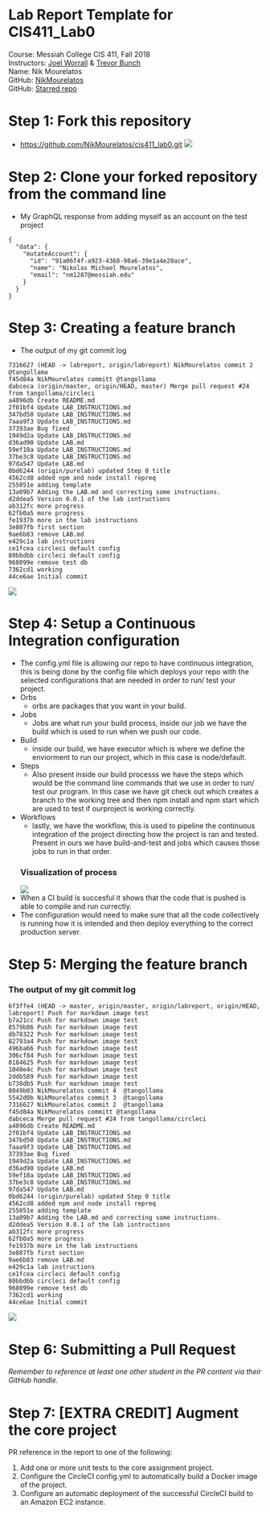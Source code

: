 # Lab Report Template for CIS411_Lab0
Course: Messiah College CIS 411, Fall 2018<br/>
Instructors: [Joel Worrall](https://github.com/tangollama) & [Trevor Bunch](https://github.com/trevordbunch)<br/>
Name: Nik Mourelatos<br/>
GitHub: [NikMourelatos](https://github.com/NikMourelatos)<br/>
GitHub: [Starred repo](https://github.com/vmt/udis86)<br/>

# Step 1: Fork this repository
- https://github.com/NikMourelatos/cis411_lab0.git
![](images/ForkRepresentationComplete.jpg)

# Step 2: Clone your forked repository from the command line
- My GraphQL response from adding myself as an account on the test project
```
{
  "data": {
    "mutateAccount": {
      "id": "91a06f4f-a923-4368-98a6-39e1a4e20ace",
      "name": "Nikolas Michael Mourelatos",
      "email": "nm1287@messiah.edu"
    }
  }
}
```

# Step 3: Creating a feature branch
- The output of my git commit log
```
7316627 (HEAD -> labreport, origin/labreport) NikMourelatos commit 2  @tangollama
f45d84a NikMourelatos committ @tangollama
dabceca (origin/master, origin/HEAD, master) Merge pull request #24 from tangollama/circleci
a4096db Create README.md
2f01bf4 Update LAB_INSTRUCTIONS.md
347bd50 Update LAB_INSTRUCTIONS.md
7aaa9f3 Update LAB_INSTRUCTIONS.md
37393ae Bug fixed
1949d2a Update LAB_INSTRUCTIONS.md
d36ad90 Update LAB.md
59ef18a Update LAB_INSTRUCTIONS.md
37be3c8 Update LAB_INSTRUCTIONS.md
97da547 Update LAB.md
0bd6244 (origin/purelab) updated Step 0 title
4562cd8 added npm and node install repreq
255051e adding template
13a09b7 Adding the LAB.md and correcting some instructions.
d2ddea5 Version 0.0.1 of the lab isntructions
ab312fc more progress
62fb0a5 more progress
fe1937b more in the lab instructions
3e807fb first section
9ae6b83 remove LAB.md
e429c1a lab instructions
ce1fcea circleci default config
80bbdbb circleci default config
968099e remove test db
7362cd1 working
44ce6ae Initial commit
```
![](images/BranchRepresentation.jpg)

# Step 4: Setup a Continuous Integration configuration
- The config.yml file is allowing our repo to have continuous integration, this is being done by the config file which deploys your repo with the selected configurations that are needed in order to run/ test your project.
- Orbs
  * orbs are packages that you want in your build. 
- Jobs  
  * Jobs are what run your build process, inside our job we have the build which is used to run when we push our code.
- Build
  * inside our build, we have executor which is where we define the enviorment to run our project, which in this case is node/default.
- Steps 
  * Also present inside our build processs we have the steps which would be the command line commands that we use in order to run/ test our program. In this case we have git check out which creates a branch to the working tree and then npm install and npm start which are used to test if ourproject is working correctly.
- Workflows
  * lastly, we have the workflow, this is used to pipeline the continuous integration of the project directing how the project is ran and tested. Present in ours we have build-and-test and jobs which causes those jobs to run in that order.
  ### Visualization of process
   ![](images/CircleCIDemonstration.jpg)
- When a CI build is succesful it shows that the code that is pushed is able to compile and run currectly.
- The configuration would need to make sure that all the code collectively is running how it is intended and then deploy everything to the correct production server.

# Step 5: Merging the feature branch
### The output of my git commit log
```
6f3ffe4 (HEAD -> master, origin/master, origin/labreport, origin/HEAD, labreport) Push for markdown image test
b7a21cc Push for markdown image test
8579b86 Push for markdown image test
db78322 Push for markdown image test
82793a4 Push for markdown image test
496ba66 Push for markdown image test
306cf84 Push for markdown image test
8184625 Push for markdown image test
1040e4c Push for markdown image test
2ddb589 Push for markdown image test
b738db5 Push for markdown image test
8049b03 NikMourelatos commit 4  @tangollama
5542d0b NikMourelatos commit 3  @tangollama
7316627 NikMourelatos commit 2  @tangollama
f45d84a NikMourelatos committ @tangollama
dabceca Merge pull request #24 from tangollama/circleci
a4096db Create README.md
2f01bf4 Update LAB_INSTRUCTIONS.md
347bd50 Update LAB_INSTRUCTIONS.md
7aaa9f3 Update LAB_INSTRUCTIONS.md
37393ae Bug fixed
1949d2a Update LAB_INSTRUCTIONS.md
d36ad90 Update LAB.md
59ef18a Update LAB_INSTRUCTIONS.md
37be3c8 Update LAB_INSTRUCTIONS.md
97da547 Update LAB.md
0bd6244 (origin/purelab) updated Step 0 title
4562cd8 added npm and node install repreq
255051e adding template
13a09b7 Adding the LAB.md and correcting some instructions.
d2ddea5 Version 0.0.1 of the lab isntructions
ab312fc more progress
62fb0a5 more progress
fe1937b more in the lab instructions
3e807fb first section
9ae6b83 remove LAB.md
e429c1a lab instructions
ce1fcea circleci default config
80bbdbb circleci default config
968099e remove test db
7362cd1 working
44ce6ae Initial commit
```
![](images/Jobs.png)

# Step 6: Submitting a Pull Request
_Remember to reference at least one other student in the PR content via their GitHub handle._

# Step 7: [EXTRA CREDIT] Augment the core project
PR reference in the report to one of the following:
1. Add one or more unit tests to the core assignment project. 
2. Configure the CircleCI config.yml to automatically build a Docker image of the project.
3. Configure an automatic deployment of the successful CircleCI build to an Amazon EC2 instance.

